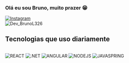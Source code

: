 
### Olá eu sou Bruno, muito prazer 😁

[![Instagram](https://img.shields.io/badge/Instagram-E4405F?style=for-the-badge&logo=instagram&logoColor=white)](https://www.instagram.com/b.l.o_buuh/) 
</br>
![Dev_BrunoL326](https://github-readme-stats.vercel.app/api?username=Bruno-L&show_icons=true&theme=radical)

## Tecnologias que uso diariamente 

<div style="display: inline_block">
</br>
<img src="https://img.shields.io/badge/React-20232A?style=for-the-badge&logo=react&logoColor=61DAFB" alt="REACT" />
  <img src="https://img.shields.io/badge/.NET-5C2D91?style=for-the-badge&logo=.net&logoColor=white"	 alt=".NET" />
  <img src="https://img.shields.io/badge/Angular-DD0031?style=for-the-badge&logo=angular&logoColor=white"  alt="ANGULAR" />
  <img src=" https://img.shields.io/badge/Node.js-43853D?style=for-the-badge&logo=node.js&logoColor=white " alt="NODEJS" />
  <img src="https://img.shields.io/badge/Spring-6DB33F?style=for-the-badge&logo=spring&logoColor=white" alt="JAVASPRING" />
</div>
